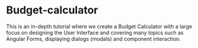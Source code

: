 # Budget-calculator
This is an in-depth tutorial where we create a Budget Calculator with a large focus on designing the User Interface and covering many topics such as Angular Forms, displaying dialogs (modals) and component interaction.
